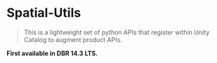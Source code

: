# Spatial-Utils

> This is a lightweight set of python APIs that register within Unity Catalog to augment product APIs.

__First available in DBR 14.3 LTS.__